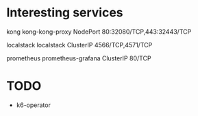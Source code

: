 # Interesting services

kong        kong-kong-proxy     NodePort    80:32080/TCP,443:32443/TCP 

localstack  localstack          ClusterIP   4566/TCP,4571/TCP

prometheus  prometheus-grafana  ClusterIP   80/TCP

# TODO

- k6-operator
